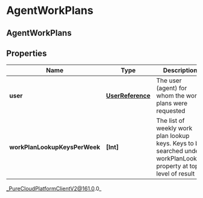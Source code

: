 # AgentWorkPlans

## AgentWorkPlans

## Properties

|Name | Type | Description | Notes|
|------------ | ------------- | ------------- | -------------|
| **user** | [**UserReference**](UserReference) | The user (agent) for whom the work plans were requested | |
| **workPlanLookupKeysPerWeek** | **[Int]** | The list of weekly work plan lookup keys. Keys to be searched under workPlanLookup property at top level of result | |



_PureCloudPlatformClientV2@161.0.0_
